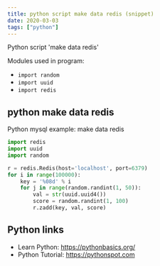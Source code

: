 ```yaml
---
title: python script make data redis (snippet)
date: 2020-03-03
tags: ["python"]
---
```

Python script 'make data redis'


Modules used in program: 
* `import random`
* `import uuid`
* `import redis`

## python make data redis

Python mysql example: make data redis

```python
import redis
import uuid
import random

r = redis.Redis(host='localhost', port=6379)
for i in range(100000):
    key = '%08d' % i
    for j in range(random.randint(1, 50)):
        val = str(uuid.uuid4())
        score = random.randint(1, 100)
        r.zadd(key, val, score)

```

## Python links

- Learn Python: https://pythonbasics.org/
- Python Tutorial: https://pythonspot.com
